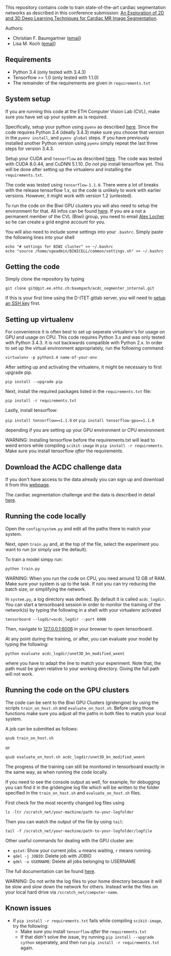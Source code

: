 
This repository contains code to train state-of-the-art cardiac segmentation networks as described in this
conference submission: [An Exploration of 2D and 3D Deep Learning
Techniques for Cardiac MR Image Segmentation](http://www.vision.ee.ethz.ch/~baumgach/papers/ACDC_challenge_paper.pdf).

Authors:
- Christian F. Baumgartner ([email](mailto:baumgartner@vision.ee.ethz.ch))
- Lisa M. Koch ([email](mailto:lisa.koch@inf.ethz.ch))


## Requirements 

- Python 3.4 (only tested with 3.4.3)
- Tensorflow >= 1.0 (only tested with 1.1.0)
- The remainder of the requirements are given in `requirements.txt`


## System setup

If you are running this code at the ETH Computer Vision Lab (CVL), make sure you have set up your system
as is required.

Specifically, setup your python using `pyenv` as described [here](https://computing.ee.ethz.ch/Programming/Languages/Python). Since the code requires Python 3.4 (ideally 3.4.3) make sure you choose that version in the `pyenv install`, and `pyenv global` steps. If you have previously installed another Python version using `pyenv` simply repeat the last three steps for version 3.4.3. 

Setup your CUDA and `tensorflow` as described [here](https://docs.google.com/document/d/1UXhXkqn20v_jC3CzSvdgvgED2iuXIKsgcW16GtVYBu8/edit#heading=h.p5485wgdj33x). The code was tested with CUDA 8.0.44, and CuDNN 5.1.10. *Do not* pip install tensorflow yet. This will be done after setting up the virtualenv and installing the `requirements.txt`. 

The code was tested using `tensorflow-1.1.0`. There were a lot of breaks with the release tensorflow 1.x, so the code is unlikely to 
work with earlier versions. However, it might work with version 1.2 (untested).

To run the code on the Biwi GPU clusters you will also need to setup the environment for that. All infos can be found [here](https://wiki.vision.ee.ethz.ch/itet/gridengine?s[]=gpu). If you are a not a permanent member of the CVL (Biwi) group, you need to email [Alex Locher](mailto:alocher@vision.ee.ethz.ch) so he can create a grid engine account for you. 

You will also need to include some settings into your `.bashrc`. Simply paste the following lines into your shell

```
echo "# settings for BIWI cluster" >> ~/.bashrc
echo "source /home/sgeadmin/BIWICELL/common/settings.sh" >> ~/.bashrc
```

## Getting the code

Simply clone the repository by typing

``` git clone git@git.ee.ethz.ch:baumgach/acdc_segmenter_internal.git ```

If this is your first time using the D-ITET gitlab server, you will need to [setup an SSH key](https://git.ee.ethz.ch/help/ssh/README.md) first.  

## Setting up virtualenv

For convenience it is often best to set up seperate virtualenv's for usage on GPU and usage on CPU. This code requires Python 3.x
and was only tested with Python 3.4.3. It is not backwards compatible with Python 2.x. In order to set up the virtual 
environment appropriately, run the following command:

``` virtualenv -p python3.4 name-of-your-env ```

After setting up and activating the virtualenv, it might be necessary to first upgrade pip.

``` pip install --upgrade pip ```

Next, install the required packages listed in the `requirements.txt` file:

``` pip install -r requirements.txt ```

Lastly, install tensorflow:

``` pip install tensorflow==1.1.0 ```
or
``` pip install tensorflow-gpu==1.1.0 ```

depending if you are setting up your GPU environment or CPU environment

WARNING: Installing tensorflow before the requirements.txt will lead to weird errors while compiling `scikit-image` in `pip install -r requirements`. Make sure you install tensorflow *after* the requirements. 

## Download the ACDC challenge data

If you don't have access to the data already you can sign up and download it from this [webpage](http://acdc.creatis.insa-lyon.fr/#challenges).

The cardiac segmentation challenge and the data is described in detail [here](https://www.creatis.insa-lyon.fr/Challenge/acdc/index.html).


## Running the code locally

Open the `config/system.py` and edit all the paths there to match your system.

Next, open `train.py` and, at the top of the file, select the experiment you want to run (or simply use the default).

To train a model simpy run:

``` python train.py ```

WARNING: When you run the code on CPU, you need around 12 GB of RAM. Make sure your system is up to the task. If not you can try reducing the batch size, or simplifying the network. 

In `system.py`, a log directory was defined. By default it is called `acdc_logdir`. You can start a tensorboard
session in order to monitor the training of the network(s) by typing the following in a shell with your virtualenv
activated

``` tensorboard --logdir=acdc_logdir --port 6006 ```

Then, navigate to [127.0.0.1:6006](http://127.0.0.1:6006) in your browser to open tensorboard.

At any point during the training, or after, you can evaluate your model by typing the following:

``` python evaluate acdc_logdir/unet3D_bn_modified_wxent ```

where you have to adapt the line to match your experiment. Note that, the path must be given relative to your
working directory. Giving the full path will not work.


## Running the code on the GPU clusters

The code can be sent to the Biwi GPU Clusters (gridengine) by using the scripts `train_on_host.sh` and `evaluate_on_host.sh`. Before
using those functions make sure you adjust all the paths in both files to match your local system.

A job can be submitted as follows:

``` qsub train_on_host.sh ```

or

``` qsub evaluate_on_host.sh acdc_logdir/unet3D_bn_modified_wxent ```

The progress of the training can still be monitored in tensorboard exactly in the same way, as when running the code
locally.

If you need to see the console output as well, for example, for debugging you can find it in the gridengine log file which
will be written to the folder specified in the `train_on_host.sh` and `evaluate_on_host.sh` files.

First check for the most recently changed log files using

``` ls -ltr /scratch_net/your-machine/path-to-your-logfolder ```

Then you can watch the output of the file by using `tail`:

``` tail -f /scratch_net/your-machine/path-to-your-logfolder/logfile ```

Other useful commands for dealing with the GPU cluster are:
- `qstat`: Show your current jobs. `w` means waiting, `r` means running.
- `qdel -j JOBID`: Delete job with JOBID
- `qdel -u USERNAME`: Delete all jobs belonging to USERNAME

The full documentation can be found [here](https://wiki.vision.ee.ethz.ch/itet/gridengine).

WARNING: Do not write the log files to your home directory because it will be slow and slow down the network for others.
Instead write the files on your local hard drive via `/scratch_net/computer-name`.


## Known issues

- If `pip install -r requirements.txt` fails while compiling `scikit-image`, try the following:
    - Make sure you install `tensorflow` _after_ the `requirements.txt`
    - If that didn't solve the issue, try running `pip install --upgrade cython` seperately, and then run `pip install -r requirements.txt` again. 
